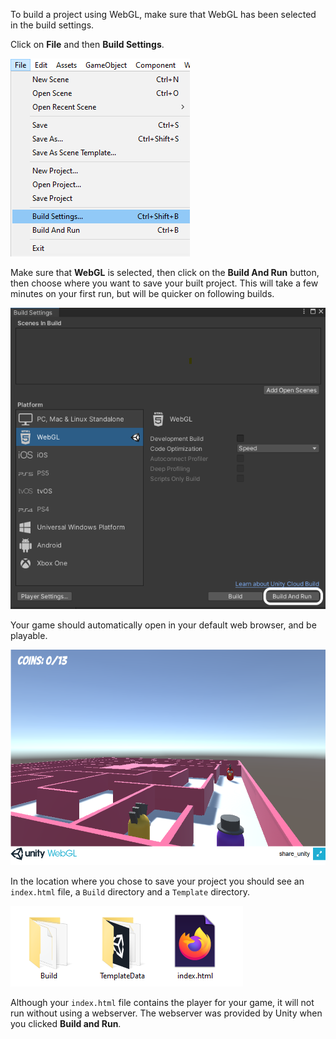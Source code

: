 To build a project using WebGL, make sure that WebGL has been selected in the build settings.

Click on **File** and then **Build Settings**.

![file menu shown with build settings highlighted](images/1_file_build_settings.png)

Make sure that **WebGL** is selected, then click on the **Build And Run** button, then choose where you want to save your built project. This will take a few minutes on your first run, but will be quicker on following builds.

![Build And Run button highlighted on the Build Settings menu](images/7_build_run.png)

Your game should automatically open in your default web browser, and be playable.

![the WeGL player shown with a game running](images/8_webgl_player.png)

In the location where you chose to save your project you should see an `index.html` file, a `Build` directory and a `Template` directory.

![two directories and an index file shown](images/8a_webgl_files.png)

Although your `index.html` file contains the player for your game, it will not run without using a webserver. The webserver was provided by Unity when you clicked **Build and Run**.
